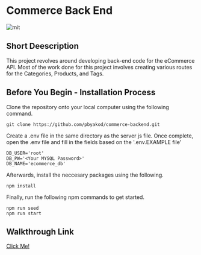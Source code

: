 # Commerce Back End

![mit](https://img.shields.io/badge/license-MIT-blue)

## Short Deescription

This project revolves around developing back-end code for the eCommerce API. Most of the work done for this project involves creating various routes for the Categories, Products, and Tags. 

## Before You Begin - Installation Process

Clone the repository onto your local computer using the following command.

```
git clone https://github.com/pbyakod/commerce-backend.git
```

Create a .env file in the same directory as the server js file. Once complete, open the .env file and fill in the fields based on the '.env.EXAMPLE file'

```
DB_USER='root'
DB_PW='<Your MYSQL Password>'
DB_NAME='ecommerce_db'
```

Afterwards, install the neccesary packages using the following. 

```
npm install
```

Finally, run the following npm commands to get started.

```
npm run seed
npm run start
```
## Walkthrough Link

<a href="https://drive.google.com/file/d/1qYJHyJmjkKbaZm10mwMjmiGnaTFUh5q3/view?usp=sharing">Click Me!</a>
